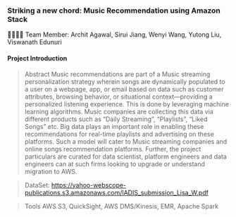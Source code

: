 ### Striking a new chord: Music Recommendation using Amazon Stack
👩‍🎓👨‍🎓 Team Member: Archit Agawal, Sirui Jiang, Wenyi Wang, Yutong Liu, Viswanath Edunuri

#### Project Introduction
> Abstract
Music recommendations are part of a Music streaming personalization strategy wherein songs are dynamically populated to a user on a webpage, app, or email based on data such as customer attributes, browsing behavior, or situational context—providing a personalized listening experience. This is done by leveraging machine learning algorithms. Music companies are collecting this data via different products such as “Daily Streaming”, “Playlists”, “Liked Songs” etc. Big data plays an important role in enabling these recommendations for real-time playlists and advertising on these platforms. Such a model will cater to Music streaming companies and online songs recommendation platforms. Further, the project particulars are curated for data scientist, platform engineers and data engineers can at such firms looking to upgrade or understand migration to AWS.

> DataSet:
https://yahoo-webscope-publications.s3.amazonaws.com/IADIS_submission_Lisa_W.pdf

> Tools
AWS S3, QuickSight, AWS DMS/Kinesis, EMR, Apache Spark
